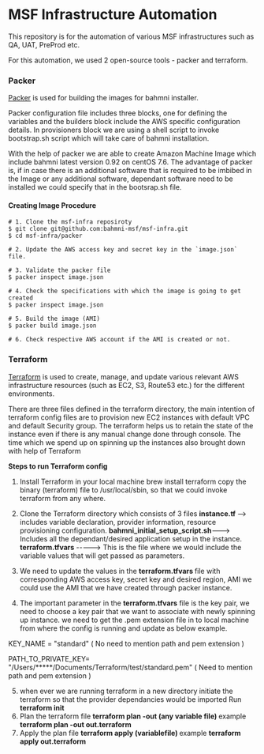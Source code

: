# MSF Infrastructure Automation
This repository is for the automation of various MSF infrastructures such as QA, UAT, PreProd etc.

For this automation, we used 2 open-source tools - packer and terraform.

### Packer
[Packer](https://packer.io/) is used for building the images for bahmni installer.

Packer configuration file includes three blocks, one for defining the variables and the builders block include the AWS specific configuration details. In provisioners block we are using a shell script to invoke bootstrap.sh script which will take care of bahmni installation.

With the help of packer we are able to create Amazon Machine Image which include bahmni latest version 0.92 on centOS 7.6.
The advantage of packer is, if in case there is an additional software that is required to be imbibed in the Image or any additional software, dependant software need to be installed we could specify that in the bootsrap.sh file.

#### Creating Image Procedure

```
# 1. Clone the msf-infra reposiroty
$ git clone git@github.com:bahmni-msf/msf-infra.git
$ cd msf-infra/packer

# 2. Update the AWS access key and secret key in the `image.json`  file.

# 3. Validate the packer file
$ packer inspect image.json

# 4. Check the specifications with which the image is going to get created
$ packer inspect image.json

# 5. Build the image (AMI)
$ packer build image.json

# 6. Check respective AWS account if the AMI is created or not.
```

### Terraform
[Terraform](https://www.terraform.io/) is used to create, manage, and update various relevant AWS infrastructure resources (such as EC2, S3, Route53 etc.) for the different environments.

There are three files defined in the terraform directory, the main intention of terraform config files are to provision new EC2 instances with default VPC and default Security group. The terraform helps us to retain the state of the instance even if there is any manual change done through console. The time which we spend up on spinning up the instances also brought down with help of </b> Terraform </b>

<b> Steps to run Terraform config </b>

1. Install Terraform in your local machine 
brew install terraform
copy the binary (terraform) file to /usr/local/sbin, so that we could invoke terraform from any where.
2. Clone the Terraform directory which consists of 3 files
 <b>instance.tf </b>       --> includes variable declaration, provider information, resource provisioning configuration.
 <b>bahmni_initial_setup_script.sh</b>---> Includes all the dependant/desired application setup in the instance.
 <b>terraform.tfvars</b> -----> This is the file where we would include the variable values that will get passed as parameters. 
 
3. We need to update the values in the <b> terraform.tfvars </b> file with corresponding AWS access key, secret key and desired region, AMI we could use the AMI that we have created through packer instance.
4. The important parameter in the <b>terraform.tfvars</b> file is the key pair, we need to choose a key pair that we want to associate with newly spinning up instance. we need to get the .pem extension file in to local machine from where the config is running and update as below example.

KEY_NAME = "standard" ( No need to mention path and pem extension )

PATH_TO_PRIVATE_KEY= "/Users/*****/Documents/Terraform/test/standard.pem" ( Need to mention path and pem extension )

5. when ever we are running terraform in a new directory
initiate the terraform so that the provider dependancies would be imported
Run
        <b> terraform init </b>
6. Plan the terraform file
         <b> terraform plan -out (any variable file) </b>
example       <b>   terraform plan -out out.terraform </b>
7. Apply the plan file
          <b> terraform apply (variablefile) </b>
example         <b> terraform apply out.terraform </b>         
